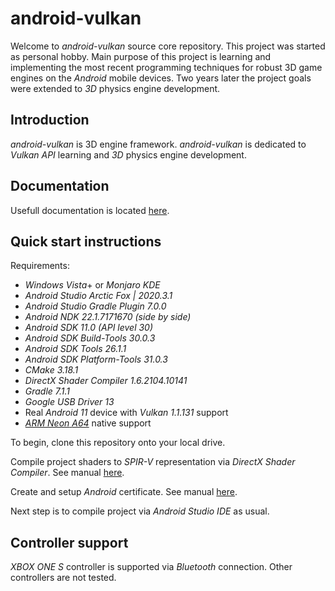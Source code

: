 # android-vulkan

Welcome to _android-vulkan_ source core repository. This project was started as personal hobby. Main purpose of this project is learning and implementing the most recent programming techniques for robust 3D game engines on the _Android_ mobile devices. Two years later the project goals were extended to _3D_ physics engine development.

## Introduction

_android-vulkan_ is 3D engine framework. _android-vulkan_ is dedicated to _Vulkan API_ learning and _3D_ physics engine development.

## Documentation

Usefull documentation is located [here](docs/documentation.md).

## Quick start instructions

Requirements:

* _Windows Vista_+ or _Monjaro KDE_
* _Android Studio Arctic Fox | 2020.3.1_
* _Android Studio Gradle Plugin 7.0.0_
* _Android NDK 22.1.7171670 (side by side)_
* _Android SDK 11.0 (API level 30)_
* _Android SDK Build-Tools 30.0.3_
* _Android SDK Tools 26.1.1_
* _Android SDK Platform-Tools 31.0.3_
* _CMake 3.18.1_
* _DirectX Shader Compiler 1.6.2104.10141_
* _Gradle 7.1.1_
* _Google USB Driver 13_
* Real _Android 11_ device with _Vulkan 1.1.131_ support
* [_ARM Neon_ _A64_](https://developer.arm.com/architectures/instruction-sets/simd-isas/neon/neon-programmers-guide-for-armv8-a/introducing-neon-for-armv8-a) native support

To begin, clone this repository onto your local drive.

Compile project shaders to _SPIR-V_ representation via _DirectX Shader Compiler_. See manual [here](docs/shader-compilation.md).

Create and setup _Android_ certificate. See manual [here](docs/release-build.md).

Next step is to compile project via _Android Studio IDE_ as usual.

## Controller support

_XBOX ONE S_ controller is supported via _Bluetooth_ connection. Other controllers are not tested.
